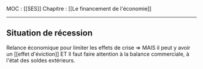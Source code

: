 MOC : [[SES]]
Chapitre : [[Le financement de l'économie]]
***

## Situation de récession	
Relance économique pour limiter les effets de crise
=> MAIS il peut y avoir un [[effet d'éviction]]
ET ll faut faire attention à la balance commerciale, à l'état des soldes extérieurs.


